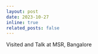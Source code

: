 ```yaml
---
layout: post
date: 2023-10-27
inline: true
related_posts: false
---
```


Visited and Talk at MSR, Bangalore

